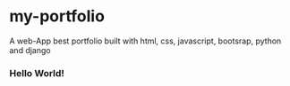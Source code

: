 # my-portfolio
A web-App best portfolio built with html, css, javascript, bootsrap, python and django 
<html>
  <body>
    <h3>Hello World!</h3>
  </body>
  </html>
